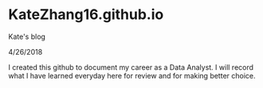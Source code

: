 # KateZhang16.github.io
Kate's blog


4/26/2018 

I created this github to document my career as a Data Analyst. I will record what I have learned everyday here for review and for making better choice.
